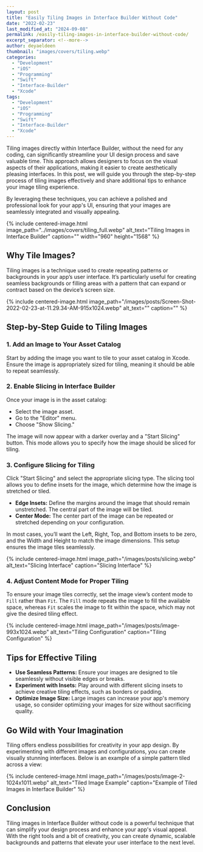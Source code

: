 ```yaml
---
layout: post
title: "Easily Tiling Images in Interface Builder Without Code"
date: "2022-02-23"
last_modified_at: "2024-09-08"
permalink: /easily-tiling-images-in-interface-builder-without-code/
excerpt_separator: <!--more-->
author: deyaeldeen
thumbnail: "images/covers/tiling.webp"
categories:
  - "Development"
  - "iOS"
  - "Programming"
  - "Swift"
  - "Interface-Builder"
  - "Xcode"
tags:
  - "Development"
  - "iOS"
  - "Programming"
  - "Swift"
  - "Interface-Builder"
  - "Xcode"
---
```


Tiling images directly within Interface Builder, without the need for any coding, can significantly streamline your UI design process and save valuable time. This approach allows designers to focus on the visual aspects of their applications, making it easier to create aesthetically pleasing interfaces. In this post, we will guide you through the step-by-step process of tiling images effectively and share additional tips to enhance your image tiling experience. 

By leveraging these techniques, you can achieve a polished and professional look for your app's UI, ensuring that your images are seamlessly integrated and visually appealing.

<!--more-->

{%
 include centered-image.html 
 image_path="../images/covers/tiling_full.webp"
 alt_text="Tiling Images in Interface Builder" 
 caption=""
 width="960" 
 height="1568"
%}

## Why Tile Images?

Tiling images is a technique used to create repeating patterns or backgrounds in your app’s user interface. It’s particularly useful for creating seamless backgrounds or filling areas with a pattern that can expand or contract based on the device’s screen size.

{%
 include centered-image.html 
 image_path="/images/posts/Screen-Shot-2022-02-23-at-11.29.34-AM-915x1024.webp"
 alt_text="" 
 caption=""
%}

## Step-by-Step Guide to Tiling Images

### 1. Add an Image to Your Asset Catalog

Start by adding the image you want to tile to your asset catalog in Xcode. Ensure the image is appropriately sized for tiling, meaning it should be able to repeat seamlessly.

### 2. Enable Slicing in Interface Builder

Once your image is in the asset catalog:

- Select the image asset.
- Go to the "Editor" menu.
- Choose "Show Slicing."

The image will now appear with a darker overlay and a "Start Slicing" button. This mode allows you to specify how the image should be sliced for tiling.

### 3. Configure Slicing for Tiling

Click "Start Slicing" and select the appropriate slicing type. The slicing tool allows you to define insets for the image, which determine how the image is stretched or tiled.

- **Edge Insets:** Define the margins around the image that should remain unstretched. The central part of the image will be tiled.
- **Center Mode:** The center part of the image can be repeated or stretched depending on your configuration.

In most cases, you’ll want the Left, Right, Top, and Bottom insets to be zero, and the Width and Height to match the image dimensions. This setup ensures the image tiles seamlessly.

{%
 include centered-image.html 
 image_path="/images/posts/slicing.webp"
 alt_text="Slicing Interface" 
 caption="Slicing Interface"
%}

### 4. Adjust Content Mode for Proper Tiling

To ensure your image tiles correctly, set the image view’s content mode to `Fill` rather than `Fit`. The `Fill` mode repeats the image to fill the available space, whereas `Fit` scales the image to fit within the space, which may not give the desired tiling effect.

{%
 include centered-image.html 
 image_path="/images/posts/image-993x1024.webp"
 alt_text="Tiling Configuration" 
 caption="Tiling Configuration"
%}

## Tips for Effective Tiling

- **Use Seamless Patterns:** Ensure your images are designed to tile seamlessly without visible edges or breaks.
- **Experiment with Insets:** Play around with different slicing insets to achieve creative tiling effects, such as borders or padding.
- **Optimize Image Size:** Large images can increase your app's memory usage, so consider optimizing your images for size without sacrificing quality.

## Go Wild with Your Imagination

Tiling offers endless possibilities for creativity in your app design. By experimenting with different images and configurations, you can create visually stunning interfaces. Below is an example of a simple pattern tiled across a view:

{% 
include centered-image.html
image_path="/images/posts/image-2-1024x1011.webp"
alt_text="Tiled Image Example"
caption="Example of Tiled Images in Interface Builder" 
%}

## Conclusion

Tiling images in Interface Builder without code is a powerful technique that can simplify your design process and enhance your app's visual appeal. With the right tools and a bit of creativity, you can create dynamic, scalable backgrounds and patterns that elevate your user interface to the next level.

